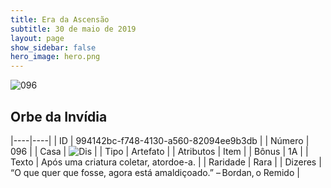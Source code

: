 ```yaml
---
title: Era da Ascensão
subtitle: 30 de maio de 2019
layout: page
show_sidebar: false
hero_image: hero.png
---
```


![096](https://cdn.keyforgegame.com/media/card_front/pt/435_096_CPVJV2XPX5W6_pt.png)

## Orbe da Invídia

|----|----|
| ID | 994142bc-f748-4130-a560-82094ee9b3db |
| Número | 096 |
| Casa | ![Dis](https://archonarcana.com/images/thumb/e/e8/Dis.png/22px-Dis.png "Dis") |
| Tipo | Artefato |
| Atributos | Item |
| Bônus | 1A |
| Texto | Após uma criatura coletar, atordoe-a. |
| Raridade | Rara |
| Dizeres | “O que quer que fosse, agora está amaldiçoado.” – Bordan, o Remido |
